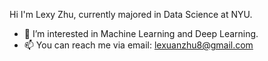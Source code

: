 Hi I'm Lexy Zhu, currently majored in Data Science at NYU.

- 👀 I’m interested in Machine Learning and Deep Learning.
- 📫 You can reach me via email: lexuanzhu8@gmail.com
